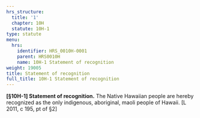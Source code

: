 ```yaml
---
hrs_structure:
  title: '1'
  chapter: 10H
  statute: 10H-1
type: statute
menu:
  hrs:
    identifier: HRS_0010H-0001
    parent: HRS0010H
    name: 10H-1 Statement of recognition
weight: 19005
title: Statement of recognition
full_title: 10H-1 Statement of recognition
---
```

**[§10H-1] Statement of recognition.** The Native Hawaiian people are hereby recognized as the only indigenous, aboriginal, maoli people of Hawaii. [L 2011, c 195, pt of §2]